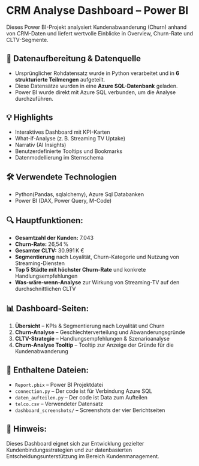 # CRM Analyse Dashboard – Power BI

Dieses Power BI-Projekt analysiert Kundenabwanderung (Churn) anhand von CRM-Daten und liefert wertvolle Einblicke in Overview, Churn-Rate und CLTV-Segmente.

## 🔧 Datenaufbereitung & Datenquelle

- Ursprünglicher Rohdatensatz wurde in Python verarbeitet und in **6 strukturierte Teilmengen** aufgeteilt.
- Diese Datensätze wurden in eine **Azure SQL-Datenbank** geladen.
- Power BI wurde direkt mit Azure SQL verbunden, um die Analyse durchzuführen.
  
## 💡 Highlights

- Interaktives Dashboard mit KPI-Karten
- What-if-Analyse (z. B. Streaming TV Uptake)
- Narrativ (AI Insights)
- Benutzerdefinierte Tooltips und Bookmarks
- Datenmodellierung im Sternschema

## 🛠 Verwendete Technologien

- Python(Pandas, sqlalchemy), Azure Sql Databanken
- Power BI (DAX, Power Query, M-Code)
  
## 🔍 Hauptfunktionen:
- **Gesamtzahl der Kunden:** 7.043  
- **Churn-Rate:** 26,54 %  
- **Gesamter CLTV:** 30.991 K €  
- **Segmentierung** nach Loyalität, Churn-Kategorie und Nutzung von Streaming-Diensten  
- **Top 5 Städte mit höchster Churn-Rate** und konkrete Handlungsempfehlungen  
- **Was-wäre-wenn-Analyse** zur Wirkung von Streaming-TV auf den durchschnittlichen CLTV

## 📊 Dashboard-Seiten:
1. **Übersicht** – KPIs & Segmentierung nach Loyalität und Churn
2. **Churn-Analyse** – Geschlechterverteilung und Abwanderungsgründe
3. **CLTV-Strategie** – Handlungsempfehlungen & Szenarioanalyse
4. **Churn-Analyse Tooltip** – Tooltip zur Anzeige der Gründe für die Kundenabwanderung

## 🧾 Enthaltene Dateien:
- `Report.pbix` – Power BI Projektdatei
-  `connection.py` – Der code ist für Verbindung Azure SQL
-  `daten_aufteilen.py` – Der code ist Data zum Aufteilen
- `telco.csv` – Verwendeter Datensatz  
- `dashboard_screenshots/` – Screenshots der vier Berichtseiten  


## 📌 Hinweis:
Dieses Dashboard eignet sich zur Entwicklung gezielter Kundenbindungsstrategien und zur datenbasierten Entscheidungsunterstützung im Bereich Kundenmanagement.

